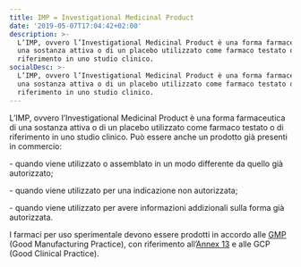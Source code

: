 ```yaml
---
title: IMP = Investigational Medicinal Product
date: '2019-05-07T17:04:42+02:00'
description: >-
  L’IMP, ovvero l’Investigational Medicinal Product è una forma farmaceutica di
  una sostanza attiva o di un placebo utilizzato come farmaco testato o di
  riferimento in uno studio clinico.
socialDesc: >-
  L’IMP, ovvero l’Investigational Medicinal Product è una forma farmaceutica di
  una sostanza attiva o di un placebo utilizzato come farmaco testato o di
  riferimento in uno studio clinico.
---
```

L’IMP, ovvero l’Investigational Medicinal Product è una forma farmaceutica di una sostanza attiva o di un placebo utilizzato come farmaco testato o di riferimento in uno studio clinico. Può essere anche un prodotto già presenti in commercio:

\- quando viene utilizzato o assemblato in un modo differente da quello già autorizzato;

\- quando viene utilizzato per una indicazione non autorizzata;

\- quando viene utilizzato per avere informazioni addizionali sulla forma già autorizzata.

I farmaci per uso sperimentale devono essere prodotti in accordo alle [GMP](https://ec.europa.eu/health/documents/eudralex/vol-4_en) (Good Manufacturing Practice), con riferimento all’[Annex 13](https://ec.europa.eu/health/sites/health/files/files/eudralex/vol-4/2009_06_annex13.pdf) e alle GCP (Good Clinical Practice).
